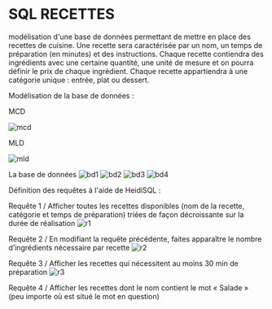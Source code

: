 # SQL RECETTES

modélisation d'une base de données permettant de mettre en place des recettes de cuisine. Une recette sera caractérisée par un nom, un temps de préparation (en minutes) et des instructions. Chaque recette contiendra des ingrédients avec une certaine quantité, une unité de mesure et on pourra définir le prix de chaque ingrédient. Chaque recette appartiendra à une catégorie unique : entrée, plat ou dessert.

Modélisation de la base de données :

MCD

![mcd](https://github.com/Ehonam/SQL/assets/164899950/5fddb7aa-4254-4ef4-be31-81bb18bf6b31)

MLD

![mld](https://github.com/Ehonam/SQL/assets/164899950/9504efdb-1e46-4da4-b213-a10ade58e05c)

La base de données
![bd1](https://github.com/Ehonam/SQL/assets/164899950/c2990ab3-6668-4da2-8f28-687d0e5d4314)
![bd2](https://github.com/Ehonam/SQL/assets/164899950/6c3fab0a-ad24-4186-856c-b6ed5f6be137)
![bd3](https://github.com/Ehonam/SQL/assets/164899950/e876e90a-ddc4-41a3-82cc-4530aa168851)
![bd4](https://github.com/Ehonam/SQL/assets/164899950/aac1b191-9507-4c86-a153-59783c29770f)

Définition des requêtes à l'aide de HeidiSQL :

Requête 1 / Afficher toutes les recettes disponibles (nom de la recette, catégorie et temps de préparation) triées de façon décroissante sur la durée de réalisation
![r1](https://github.com/Ehonam/SQL/assets/164899950/2157651c-3571-4996-af4e-7a4dc3bd153b)

Requête 2 / En modifiant la requête précédente, faites apparaître le nombre d’ingrédients nécessaire par recette
![r2](https://github.com/Ehonam/SQL/assets/164899950/1222679f-dbdb-4401-adda-342593bca59b)

Requête 3 / Afficher les recettes qui nécessitent au moins 30 min de préparation
![r3](https://github.com/Ehonam/SQL/assets/164899950/40cfc6de-7077-4b15-887a-9c11277d9a9b)

Requête 4 / Afficher les recettes dont le nom contient le mot « Salade » (peu importe où est situé le mot en question)


